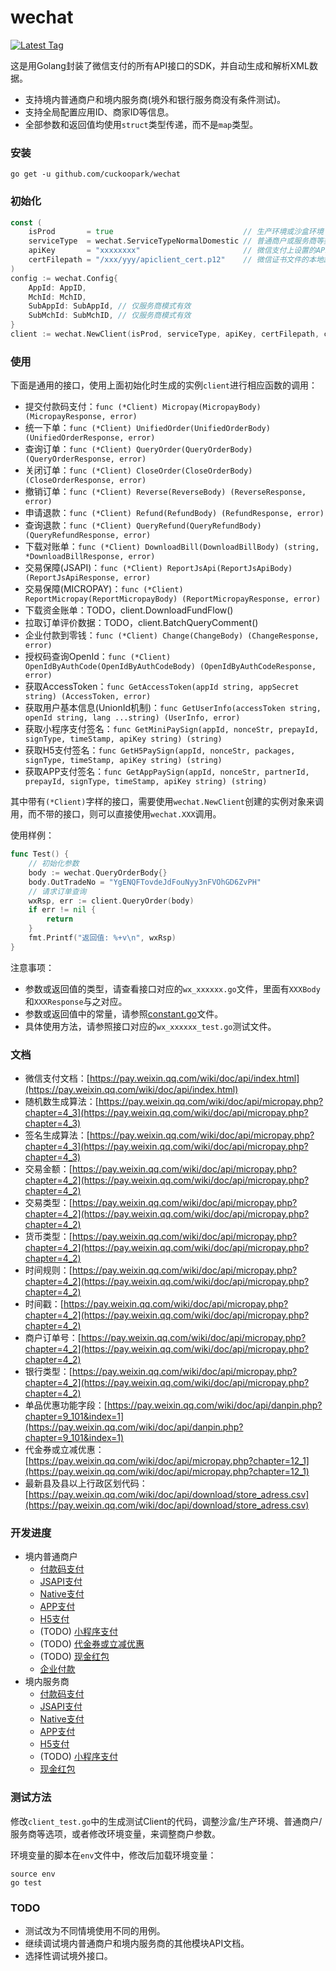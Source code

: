 # wechat

[![Latest Tag](https://img.shields.io/github/tag/cuckoopark/wechat.svg)](https://github.com/cuckoopark/wechat/releases/latest)

这是用Golang封装了微信支付的所有API接口的SDK，并自动生成和解析XML数据。

* 支持境内普通商户和境内服务商(境外和银行服务商没有条件测试)。
* 支持全局配置应用ID、商家ID等信息。
* 全部参数和返回值均使用`struct`类型传递，而不是`map`类型。

### 安装

```shell
go get -u github.com/cuckoopark/wechat
```

### 初始化

```go
const (
    isProd       = true                             // 生产环境或沙盒环境
    serviceType  = wechat.ServiceTypeNormalDomestic // 普通商户或服务商等类型
    apiKey       = "xxxxxxxx"                       // 微信支付上设置的API Key
    certFilepath = "/xxx/yyy/apiclient_cert.p12"    // 微信证书文件的本地路径，仅部分接口使用，如果不使用这些接口，可以传递空值
)
config := wechat.Config{
    AppId: AppID,
    MchId: MchID,
    SubAppId: SubAppId, // 仅服务商模式有效
    SubMchId: SubMchID, // 仅服务商模式有效
}
client := wechat.NewClient(isProd, serviceType, apiKey, certFilepath, config)
```

### 使用

下面是通用的接口，使用上面初始化时生成的实例`client`进行相应函数的调用：

* 提交付款码支付：`func (*Client) Micropay(MicropayBody) (MicropayResponse, error)`
* 统一下单：`func (*Client) UnifiedOrder(UnifiedOrderBody) (UnifiedOrderResponse, error)`
* 查询订单：`func (*Client) QueryOrder(QueryOrderBody) (QueryOrderResponse, error)`
* 关闭订单：`func (*Client) CloseOrder(CloseOrderBody) (CloseOrderResponse, error)`
* 撤销订单：`func (*Client) Reverse(ReverseBody) (ReverseResponse, error)`
* 申请退款：`func (*Client) Refund(RefundBody) (RefundResponse, error)`
* 查询退款：`func (*Client) QueryRefund(QueryRefundBody) (QueryRefundResponse, error)`
* 下载对账单：`func (*Client) DownloadBill(DownloadBillBody) (string, *DownloadBillResponse, error)`
* 交易保障(JSAPI)：`func (*Client) ReportJsApi(ReportJsApiBody) (ReportJsApiResponse, error)`
* 交易保障(MICROPAY)：`func (*Client) ReportMicropay(ReportMicropayBody) (ReportMicropayResponse, error)`
* 下载资金账单：TODO，client.DownloadFundFlow()
* 拉取订单评价数据：TODO，client.BatchQueryComment()
* 企业付款到零钱：`func (*Client) Change(ChangeBody) (ChangeResponse, error)`
* 授权码查询OpenId：`func (*Client) OpenIdByAuthCode(OpenIdByAuthCodeBody) (OpenIdByAuthCodeResponse, error)`
* 获取AccessToken：`func GetAccessToken(appId string, appSecret string) (AccessToken, error)`
* 获取用户基本信息(UnionId机制)：`func GetUserInfo(accessToken string, openId string, lang ...string) (UserInfo, error)`
* 获取小程序支付签名：`func GetMiniPaySign(appId, nonceStr, prepayId, signType, timeStamp, apiKey string) (string)`
* 获取H5支付签名：`func GetH5PaySign(appId, nonceStr, packages, signType, timeStamp, apiKey string) (string)`
* 获取APP支付签名：`func GetAppPaySign(appId, nonceStr, partnerId, prepayId, signType, timeStamp, apiKey string) (string)`

其中带有`(*Client)`字样的接口，需要使用`wechat.NewClient`创建的实例对象来调用，而不带的接口，则可以直接使用`wechat.XXX`调用。

使用样例：

```go
func Test() {
	// 初始化参数
	body := wechat.QueryOrderBody{}
	body.OutTradeNo = "YgENQFTovdeJdFouNyy3nFVOhGD6ZvPH"
	// 请求订单查询
	wxRsp, err := client.QueryOrder(body)
	if err != nil {
		return
	}
	fmt.Printf("返回值: %+v\n", wxRsp)
}
```

注意事项：

* 参数或返回值的类型，请查看接口对应的`wx_xxxxxx.go`文件，里面有`XXXBody`和`XXXResponse`与之对应。
* 参数或返回值中的常量，请参照[constant.go](constant.go)文件。
* 具体使用方法，请参照接口对应的`wx_xxxxxx_test.go`测试文件。

### 文档

* 微信支付文档：[https://pay.weixin.qq.com/wiki/doc/api/index.html](https://pay.weixin.qq.com/wiki/doc/api/index.html)
* 随机数生成算法：[https://pay.weixin.qq.com/wiki/doc/api/micropay.php?chapter=4_3](https://pay.weixin.qq.com/wiki/doc/api/micropay.php?chapter=4_3)
* 签名生成算法：[https://pay.weixin.qq.com/wiki/doc/api/micropay.php?chapter=4_3](https://pay.weixin.qq.com/wiki/doc/api/micropay.php?chapter=4_3)
* 交易金额：[https://pay.weixin.qq.com/wiki/doc/api/micropay.php?chapter=4_2](https://pay.weixin.qq.com/wiki/doc/api/micropay.php?chapter=4_2)
* 交易类型：[https://pay.weixin.qq.com/wiki/doc/api/micropay.php?chapter=4_2](https://pay.weixin.qq.com/wiki/doc/api/micropay.php?chapter=4_2)
* 货币类型：[https://pay.weixin.qq.com/wiki/doc/api/micropay.php?chapter=4_2](https://pay.weixin.qq.com/wiki/doc/api/micropay.php?chapter=4_2)
* 时间规则：[https://pay.weixin.qq.com/wiki/doc/api/micropay.php?chapter=4_2](https://pay.weixin.qq.com/wiki/doc/api/micropay.php?chapter=4_2)
* 时间戳：[https://pay.weixin.qq.com/wiki/doc/api/micropay.php?chapter=4_2](https://pay.weixin.qq.com/wiki/doc/api/micropay.php?chapter=4_2)
* 商户订单号：[https://pay.weixin.qq.com/wiki/doc/api/micropay.php?chapter=4_2](https://pay.weixin.qq.com/wiki/doc/api/micropay.php?chapter=4_2)
* 银行类型：[https://pay.weixin.qq.com/wiki/doc/api/micropay.php?chapter=4_2](https://pay.weixin.qq.com/wiki/doc/api/micropay.php?chapter=4_2)
* 单品优惠功能字段：[https://pay.weixin.qq.com/wiki/doc/api/danpin.php?chapter=9_101&index=1](https://pay.weixin.qq.com/wiki/doc/api/danpin.php?chapter=9_101&index=1)
* 代金券或立减优惠：[https://pay.weixin.qq.com/wiki/doc/api/micropay.php?chapter=12_1](https://pay.weixin.qq.com/wiki/doc/api/micropay.php?chapter=12_1)
* 最新县及县以上行政区划代码：[https://pay.weixin.qq.com/wiki/doc/api/download/store_adress.csv](https://pay.weixin.qq.com/wiki/doc/api/download/store_adress.csv)

### 开发进度

* 境内普通商户
  * [付款码支付](https://pay.weixin.qq.com/wiki/doc/api/micropay.php?chapter=5_1)
  * [JSAPI支付](https://pay.weixin.qq.com/wiki/doc/api/jsapi.php?chapter=7_1)
  * [Native支付](https://pay.weixin.qq.com/wiki/doc/api/native.php?chapter=6_1)
  * [APP支付](https://pay.weixin.qq.com/wiki/doc/api/app/app.php?chapter=8_1)
  * [H5支付](https://pay.weixin.qq.com/wiki/doc/api/H5.php?chapter=15_1)
  * (TODO) [小程序支付](https://pay.weixin.qq.com/wiki/doc/api/wxa/wxa_api.php?chapter=7_3&index=1)
  * (TODO) [代金券或立减优惠](https://pay.weixin.qq.com/wiki/doc/api/tools/sp_coupon.php?chapter=12_1)
  * (TODO) [现金红包](https://pay.weixin.qq.com/wiki/doc/api/tools/cash_coupon.php?chapter=13_1)
  * [企业付款](https://pay.weixin.qq.com/wiki/doc/api/tools/mch_pay.php?chapter=14_1)
* 境内服务商
  * [付款码支付](https://pay.weixin.qq.com/wiki/doc/api/micropay_sl.php?chapter=5_1)
  * [JSAPI支付](https://pay.weixin.qq.com/wiki/doc/api/jsapi_sl.php?chapter=7_1)
  * [Native支付](https://pay.weixin.qq.com/wiki/doc/api/native_sl.php?chapter=6_1)
  * [APP支付](https://pay.weixin.qq.com/wiki/doc/api/app/app_sl.php?chapter=8_1)
  * [H5支付](https://pay.weixin.qq.com/wiki/doc/api/H5_sl.php?chapter=15_1)
  * (TODO) [小程序支付](https://pay.weixin.qq.com/wiki/doc/api/wxa/wxa_sl_api.php?chapter=7_3&index=1)
  * [现金红包](https://pay.weixin.qq.com/wiki/doc/api/tools/cash_coupon_sl.php?chapter=13_1)

### 测试方法

修改`client_test.go`中的生成测试Client的代码，调整沙盒/生产环境、普通商户/服务商等选项，或者修改环境变量，来调整商户参数。

环境变量的脚本在`env`文件中，修改后加载环境变量：

```shell
source env
go test
```

### TODO

- 测试改为不同情境使用不同的用例。
- 继续调试境内普通商户和境内服务商的其他模块API文档。
- 选择性调试境外接口。
